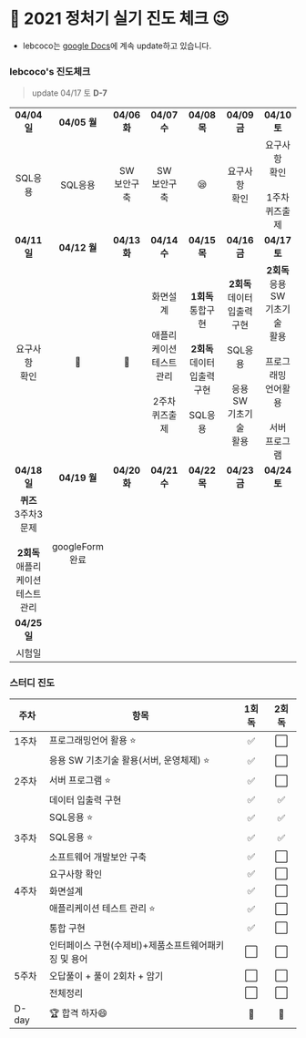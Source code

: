 # :notebook_with_decorative_cover: 2021 정처기 실기 진도 체크 :wink:

* lebcoco는 [google Docs](https://docs.google.com/document/d/1dP9pkxsEYi-9YAKthbDNlj8FXQFtV_ie1CUb8Ay2jrE/edit?usp=sharing)에 계속 update하고 있습니다.



### lebcoco's 진도체크

> update 04/17 토 **D-7**

|                                                              |                      |                   |                                                              |                                                              |                                                              |                                                              |
| :----------------------------------------------------------: | :------------------: | :---------------: | :----------------------------------------------------------: | :----------------------------------------------------------: | :----------------------------------------------------------: | :----------------------------------------------------------: |
|                         **04/04 일**                         |     **04/05 월**     |   **04/06 화**    |                         **04/07 수**                         |                         **04/08 목**                         |                         **04/09 금**                         |                         **04/10 토**                         |
|                           SQL응용                            |       SQL응용        | SW <br />보안구축 |                      SW <br />보안구축                       |                           :sleepy:                           |                      요구사항<br />확인                      |      요구사항<br />확인<br /><br />1주차<br />퀴즈출제       |
|                         **04/11 일**                         |     **04/12 월**     |   **04/13 화**    |                         **04/14 수**                         |                         **04/15 목**                         |                         **04/16 금**                         |                         **04/17 토**                         |
|                      요구사항<br />확인                      |     :briefcase:      |    :briefcase:    | 화면설계<br /><br />애플리케이션<br />테스트관리<br /><br />2주차<br />퀴즈출제 | **1회독**<br />통합구현<br /><br />**2회독**<br />데이터입출력<br />구현<br /><br />SQL응용 | **2회독**<br />데이터입출력<br />구현<br /><br />SQL응용<br /><br />응용SW<br />기초기술<br />활용 | **2회독**<br />응용SW<br />기초기술<br />활용<br /><br />프로그래밍<br />언어활용<br /><br />서버<br />프로그램 |
|                         **04/18 일**                         |     **04/19 월**     |   **04/20 화**    |                         **04/21 수**                         |                         **04/22 목**                         |                         **04/23 금**                         |                         **04/24 토**                         |
| **퀴즈**<br />3주차3문제<br /><br />**2회독**<br />애플리케이션<br />테스트관리 | googleForm<br />완료 |                   |                                                              |                                                              |                                                              |                                                              |
|                         **04/25 일**                         |                      |                   |                                                              |                                                              |                                                              |                                                              |
|                            시험일                            |                      |                   |                                                              |                                                              |                                                              |                                                              |


### 스터디 진도

| 주차  | 항목                                                 |       1회독        | 2회독 |
| ----- | ---------------------------------------------------- | :----------------: | :---: |
| 1주차 | 프로그래밍언어 활용 ⭐                                | :white_check_mark: |   ⬜   |
|       | 응용 SW 기초기술 활용(서버, 운영체제) ⭐              | :white_check_mark: |   ⬜   |
| 2주차 | 서버 프로그램 ⭐                                      | :white_check_mark: |   ⬜   |
|       | 데이터 입출력 구현                                   | :white_check_mark: |   ✅   |
|       | SQL응용 ⭐                                            | :white_check_mark: |   ✅   |
| 3주차 | SQL응용 ⭐                                            | :white_check_mark: |   ✅   |
|       | 소프트웨어 개발보안 구축                             | :white_check_mark: |   ⬜   |
|       | 요구사항 확인                                        | :white_check_mark: |   ⬜   |
| 4주차 | 화면설계                                             | :white_check_mark: |   ⬜   |
|       | 애플리케이션 테스트 관리 ⭐                           |         ✅          |   ⬜   |
|       | 통합 구현                                            |         ✅          |   ⬜   |
|       | 인터페이스 구현(수제비)+제품소프트웨어패키징 및 용어 |         ⬜          |   ⬜   |
| 5주차 | 오답풀이 + 풀이 2회차 + 암기                         |         ⬜          |   ⬜   |
|       | 전체정리                                             |         ⬜          |   ⬜   |
| D-day | 🏆 합격 하자😄                                         |         💯          |   💯   |

